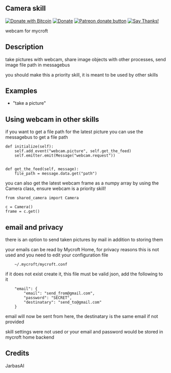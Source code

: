 ## Camera skill
[![Donate with Bitcoin](https://en.cryptobadges.io/badge/micro/1QJNhKM8tVv62XSUrST2vnaMXh5ADSyYP8)](https://en.cryptobadges.io/donate/1QJNhKM8tVv62XSUrST2vnaMXh5ADSyYP8)
[![Donate](https://img.shields.io/badge/Donate-PayPal-green.svg)](https://paypal.me/jarbasai)
<span class="badge-patreon"><a href="https://www.patreon.com/jarbasAI" title="Donate to this project using Patreon"><img src="https://img.shields.io/badge/patreon-donate-yellow.svg" alt="Patreon donate button" /></a></span>
[![Say Thanks!](https://img.shields.io/badge/Say%20Thanks-!-1EAEDB.svg)](https://saythanks.io/to/JarbasAl)

webcam for mycroft

## Description
take pictures with webcam, share image objects with other processes, send image file path in messagebus

you should make this a priority skill, it is meant to be used by other skills


## Examples

* "take a picture"


## Using webcam in other skills

if you want to get a file path for the latest picture you can use the
messagebus to get a file path


    def initialize(self):
        self.add_event("webcam.picture", self.get_the_feed)
        self.emitter.emit(Message("webcam.request"))


    def get_the_feed(self, message):
        file_path = message.data.get("path")


you can also get the latest webcam frame as a numpy array by using the
Camera class, ensure webcam is a priority skill!

    from shared_camera import Camera

    c = Camera()
    frame = c.get()

## email and privacy

there is an option to send taken pictures by mail in addition to storing them

your emails can be read by Mycroft Home, for privacy reasons this is not
used and you need to edit your configuration file

        ~/.mycroft/mycroft.conf

if it does not exist create it, this file must be valid json, add the
following to it

        "email": {
            "email": "send_from@gmail.com",
            "password": "SECRET",
            "destinatary": "send_to@gmail.com"
        }

email will now be sent from here, the destinatary is the same email if not
provided

skill settings were not used or your email and password would be stored in
mycroft home backend



## Credits
JarbasAI
